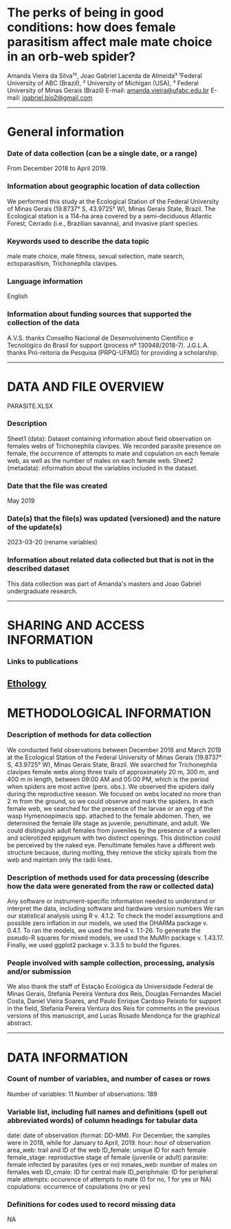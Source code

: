 # The perks of being in good conditions: how does female parasitism affect male mate choice in an orb-web spider?
Amanda Vieira da Silva¹², Joao Gabriel Lacerda de Almeida³
¹Federal University of ABC (Brazil), ² University of Michigan (USA), ³ Federal University of Minas Gerais (Brazil)
E-mail: amanda.vieira@ufabc.edu.br
E-mail: jgabriel.bio2@gmail.com

----------------------------------------------------------------------------------------------
# General information

### Date of data collection (can be a single date, or a range)
From December 2018 to April 2019.

### Information about geographic location of data collection
We performed this study at the Ecological Station of the Federal University of Minas Gerais (19.8737° S, 43.9725° W), Minas Gerais State, Brazil. The Ecological station is a 114-ha area covered by a semi-deciduous Atlantic Forest, Cerrado (i.e., Brazilian savanna), and invasive plant species.

### Keywords used to describe the data topic
male mate choice, male fitness, sexual selection, mate search, ectoparasitism, Trichonephila clavipes.

### Language information
English

### Information about funding sources that supported the collection of the data
A.V.S. thanks Conselho Nacional de Desenvolvimento Científico e Tecnológico do Brasil for support (process nº 130948/2018-7).
J.G.L.A. thanks Pró-reitoria de Pesquisa (PRPQ-UFMG) for providing a scholarship.

----------------------------------------------------------------------------------------------
# DATA AND FILE OVERVIEW

PARASITE.XLSX

### Description
Sheet1 (data): Dataset containing information about field observation on females webs of Trichonephila clavipes. We recorded parasite presence on female, the occurrence of attempts to mate and copulation on each female web, as well as the number of males on each female web.
Sheet2 (metadata): information about the variables included in the dataset.

### Date that the file was created
May 2019

### Date(s) that the file(s) was updated (versioned) and the nature of the update(s)
2023-03-20 (rename variables)

### Information about related data collected but that is not in the described dataset
This data collection was part of Amanda's masters and Joao Gabriel undergraduate research.

----------------------------------------------------------------------------------------------
# SHARING AND ACCESS INFORMATION

### Links to publications
[Ethology](https://onlinelibrary.wiley.com/doi/10.1111/eth.13383)
----------------------------------------------------------------------------------------------
# METHODOLOGICAL INFORMATION

### Description of methods for data collection
We conducted field observations between December 2018 and March 2019 at the Ecological Station of the Federal University of Minas Gerais (19.8737° S, 43.9725° W), Minas Gerais State, Brazil. We searched for Trichonephila clavipes female webs along three trails of approximately 20 m, 300 m, and 400 m in length, between 09:00 AM and 05:00 PM, which is the period when spiders are most active (pers. obs.). We observed the spiders daily during the reproductive season.  We focused on webs located no more than 2 m from the ground, so we could observe and mark the spiders. In each female web, we searched for the presence of the larvae or an egg of the wasp Hymenoepimecis spp. attached to the female abdomen. Then, we determined the female life stage as juvenile, penultimate, and adult. We could distinguish adult females from juveniles by the presence of a swollen and sclerotized epigynum with two distinct openings. This distinction could be perceived by the naked eye. Penultimate females have a different web structure because, during molting, they remove the sticky spirals from the web and maintain only the radii lines.


### Description of methods used for data processing (describe how the data were generated from the raw or collected data)
Any software or instrument-specific information needed to understand or interpret the data, including software and hardware version numbers
We ran our statistical analysis using R v. 4.1.2. To check the model assumptions and possible zero inflation in our models, we used the DHARMa package v. 0.4.1. To ran the models, we used the lme4 v. 1.1-26. To generate the pseudo-R squares for mixed models, we used the MuMIn package v. 1.43.17. Finally, we used ggplot2 package v. 3.3.5 to build the figures.

### People involved with sample collection, processing, analysis and/or submission
We also thank the staff of Estação Ecológica da Universidade Federal de Minas Gerais, Stefania Pereira Ventura dos Reis, Douglas Fernandes Maciel Costa, Daniel Vieira Soares, and Paulo Enrique Cardoso Peixoto for support in the field, Stefania Pereira Ventura dos Reis for comments in the previous versions of this manuscript, and Lucas Rosado Mendonça for the graphical abstract.

----------------------------------------------------------------------------------------------
# DATA INFORMATION

### Count of number of variables, and number of cases or rows
Number of variables: 11
Number of observations: 189

### Variable list, including full names and definitions (spell out abbreviated words) of column headings for tabular data
date: date of observation (format: DD-MM). For December, the samples were in 2018, while for January to April, 2019.
hour: hour of observation
area_web: trail and ID of the web
ID_female: unique ID for each female
female_stage: reproductive stage of female (juvenile or adult)
parasite: female infected by parasites (yes or no)
nmales_web: number of males on females web
ID_cmale: ID for central male
ID_periphmale: ID for peripheral male
attempts: occurence of attempts to mate (0 for no, 1 for yes or NA)
copulations: occurrence of copulations (no or yes)

### Definitions for codes used to record missing data
NA
